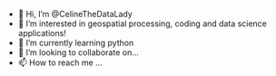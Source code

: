 - 👋 Hi, I’m @CelineTheDataLady
- 👀 I’m interested in geospatial processing, coding and data science applications!
- 🌱 I’m currently learning python
- 💞️ I’m looking to collaborate on...
- 📫 How to reach me ...

<!---
CelineTheDataLady/CelineTheDataLady is a ✨ special ✨ repository because its `README.md` (this file) appears on your GitHub profile.
You can click the Preview link to take a look at your changes.
--->
